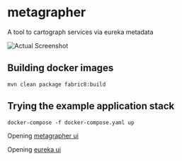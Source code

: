 metagrapher
===========

A tool to cartograph services via eureka metadata

![Actual Screenshot](https://raw.githubusercontent.com/comsysto/metagrapher/orphans/resources/metagrapher-screenshot-1.png "Actual Screenshot")

Building docker images
----------------------

    mvn clean package fabric8:build

Trying the example application stack
------------------------------------

    docker-compose -f docker-compose.yaml up

Opening [metagrapher ui](http://localhost:8080/metagrapher_ng)

Opening [eureka ui](http://localhost:8080/eureka)


